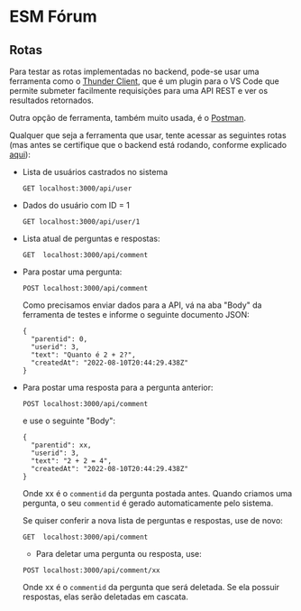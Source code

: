 # ESM Fórum

## Rotas

Para testar as rotas implementadas no backend, pode-se usar uma ferramenta como o
[Thunder Client](https://marketplace.visualstudio.com/items?itemName=rangav.vscode-thunder-client), 
que é um plugin para o VS Code que permite submeter facilmente requisições para uma
API REST e ver os resultados retornados. 

Outra opção de ferramenta, também muito usada, é o [Postman](https://www.postman.com/).

Qualquer que seja a ferramenta que usar, tente acessar as seguintes rotas (mas antes
se certifique que o backend está rodando, conforme explicado 
[aqui](https://github.com/aserg-ufmg/esmforum/blob/main/docs/install-info.md)):

* Lista de usuários castrados no sistema

  `GET localhost:3000/api/user`

* Dados do usuário com ID = 1

  `GET localhost:3000/api/user/1`

* Lista atual de perguntas e respostas: 

  `GET  localhost:3000/api/comment`

* Para postar uma pergunta:
 
  `POST localhost:3000/api/comment`
  
  Como precisamos enviar dados para a API, vá na aba "Body" da ferramenta de testes e informe 
  o seguinte documento JSON:
  
  ```
  {
    "parentid": 0,
    "userid": 3,
    "text": "Quanto é 2 + 2?",
    "createdAt": "2022-08-10T20:44:29.438Z"
  }
  ```
  
* Para postar uma resposta para a pergunta anterior:
  
  `POST localhost:3000/api/comment`
  
  e use o seguinte "Body": 

  ```
  {
    "parentid": xx,  
    "userid": 3,
    "text": "2 + 2 = 4",
    "createdAt": "2022-08-10T20:44:29.438Z"
  }
  ```
  
  Onde xx é o `commentid` da pergunta postada antes. Quando criamos uma pergunta, o seu `commentid` é 
  gerado automaticamente pelo sistema.
  
  Se quiser conferir a nova lista de perguntas e respostas, use de novo:
  
  `GET  localhost:3000/api/comment`
  
  * Para deletar uma pergunta ou resposta, use:

  `POST localhost:3000/api/comment/xx`
  
   Onde xx é o `commentid` da pergunta que será deletada. Se ela possuir respostas, elas serão deletadas em cascata.
  
